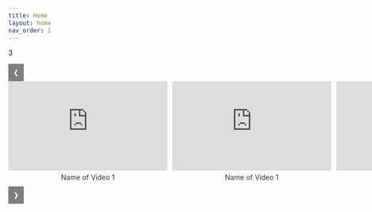 ```yaml
---
title: Home
layout: home
nav_order: 1
---
```

3


<!DOCTYPE html>
<html lang="en">
<head>
<meta charset="UTF-8">
<meta name="viewport" content="width=device-width, initial-scale=1.0">
<title>YouTube Video Slideshow</title>
<style>
    body {
        position: relative;
    }
    
    .video-container {
        position: relative;
        margin-bottom: 20px;
        overflow: hidden;
    }
    
    .video-row {
        display: flex;
        flex-wrap: nowrap;
        transition: transform 0.3s ease;
        position: relative;
    }
    
    .video-item {
        flex: 0 0 auto;
        margin-right: 10px;
        text-align: center;
    }
    
    iframe {
        width: 320px;
        height: 180px;
    }
    
    .video-name {
        margin-top: 5px;
        font-size: 14px;
        color: #333;
    }
    
    .arrow-container {
        display: flex;
        justify-content: space-between;
        position: relative;
        margin-top: 10px;
    }

    .prev, .next {
        background-color: rgba(0, 0, 0, 0.5);
        color: white;
        padding: 10px;
        border: none;
        cursor: pointer;
        z-index: 2;
        transition: color 0.3s, background-color 0.3s;
    }

    .prev:hover, .next:hover {
        background-color: rgba(128, 0, 128, 0.5);
    }
</style>
</head>
<body>
<div class="arrow-container">
    <button class="prev" onclick="scrollVideos(-1)">❮</button>
</div>
<div class="video-container">
    <div class="video-row">
        <!-- Replace the following iframe src with the embed link of the playlist -->
        <div class="video-item">
            <iframe src="https://www.youtube.com/embed/videoseries?list=UULFWBkFj-M52u1UywvGOOVrkg" frameborder="0" allowfullscreen></iframe>
            <div class="video-name">Name of Video 1</div>
        </div>
        <div class="video-item">
            <iframe src="https://www.youtube.com/embed/videoseries?list=UULFWBkFj-M52u1UywvGOOVrkg" frameborder="0" allowfullscreen></iframe>
            <div class="video-name">Name of Video 1</div>
        </div>
        <div class="video-item">
            <iframe src="https://www.youtube.com/embed/videoseries?list=UULFWBkFj-M52u1UywvGOOVrkg" frameborder="0" allowfullscreen></iframe>
            <div class="video-name">Name of Video 1</div>
        </div>
        <div class="video-item">
            <iframe src="https://www.youtube.com/embed/videoseries?list=UULFWBkFj-M52u1UywvGOOVrkg" frameborder="0" allowfullscreen></iframe>
            <div class="video-name">Name of Video 1</div>
        </div>
        <div class="video-item">
            <iframe src="https://www.youtube.com/embed/videoseries?list=UULFWBkFj-M52u1UywvGOOVrkg" frameborder="0" allowfullscreen></iframe>
            <div class="video-name">Name of Video 1</div>
        </div>
        <div class="video-item">
            <iframe src="https://www.youtube.com/embed/videoseries?list=UULFWBkFj-M52u1UywvGOOVrkg" frameborder="0" allowfullscreen></iframe>
            <div class="video-name">Name of Video 1</div>
        </div>
        <div class="video-item">
            <iframe src="URL_OF_VIDEO_2" frameborder="0" allowfullscreen></iframe>
            <div class="video-name">Name of Video 2</div>
        </div>
        <!-- Repeat the same pattern for other videos -->
    </div>
</div>
<div class="arrow-container">
    <button class="next" onclick="scrollVideos(1)">❯</button>
</div>

<script>
    let currentIndex = 0;

    function scrollVideos(direction) {
        const videoRow = document.querySelector('.video-row');
        const videoItems = document.querySelectorAll('.video-item');
        const numVideos = videoItems.length;
        const videoWidth = videoItems[0].offsetWidth + parseInt(window.getComputedStyle(videoItems[0]).marginRight);

        currentIndex = (currentIndex + direction + numVideos) % numVideos;
        const newPosition = -currentIndex * videoWidth;
        videoRow.style.transform = `translateX(${newPosition}px)`;
    }
</script>

</body>
</html>

